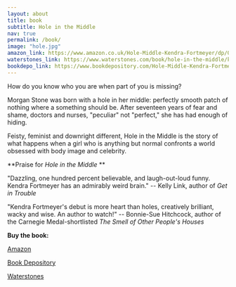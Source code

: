 ```yaml
---
layout: about
title: book
subtitle: Hole in the Middle
nav: true
permalink: /book/
image: "hole.jpg"
amazon_link: https://www.amazon.co.uk/Hole-Middle-Kendra-Fortmeyer/dp/0349002754
waterstones_link: https://www.waterstones.com/book/hole-in-the-middle/kendra-fortmeyer/9780349002750
bookdepo_link: https://www.bookdepository.com/Hole-Middle-Kendra-Fortmeyer/9780349002750
---
```


How do you know who you are when part of you is missing?

Morgan Stone was born with a hole in her middle: perfectly smooth patch of nothing where a something should be. After seventeen years of fear and shame, doctors and nurses, "peculiar" not "perfect," she has had enough of hiding. 

Feisty, feminist and downright different, Hole in the Middle is the story of what happens when a girl who is anything but normal confronts a world obsessed with body image and celebrity.

**Praise for *Hole in the Middle* **

"Dazzling, one hundred percent believable, and laugh-out-loud funny. Kendra Fortmeyer has an admirably weird brain." -- Kelly Link, author of *Get in Trouble*

"Kendra Fortmeyer's debut is more heart than holes, creatively brilliant, wacky and wise. An author to watch!" -- Bonnie-Sue Hitchcock, author of the Carnegie Medal-shortlisted *The Smell of Other People's Houses*

**Buy the book:**

[Amazon]({{page.amazon_link}})

[Book Depository]({{page.bookdepo_link}})

[Waterstones]({{page.waterstones_link}})
